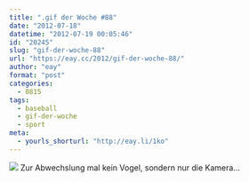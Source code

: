 ```yaml
---
title: ".gif der Woche #88"
date: "2012-07-18"
datetime: "2012-07-19 00:05:46"
id: "20245"
slug: "gif-der-woche-88"
url: "https://eay.cc/2012/gif-der-woche-88/"
author: "eay"
format: "post"
categories:
  - 0815
tags:
  - baseball
  - gif-der-woche
  - sport
meta:
  - yourls_shorturl: "http://eay.li/1ko"
---
```


![](https://eay.cc/uploads/2012/strike.gif) Zur Abwechslung mal kein Vogel, sondern nur die Kamera...
